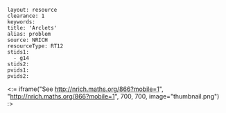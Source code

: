 ````
layout: resource
clearance: 1
keywords:
title: 'Arclets'
alias: problem
source: NRICH
resourceType: RT12
stids1: 
  - g14
stids2:
pvids1:
pvids2:

````

<:= iframe("See http://nrich.maths.org/866?mobile=1", "http://nrich.maths.org/866?mobile=1", 700, 700, image="thumbnail.png") :>
